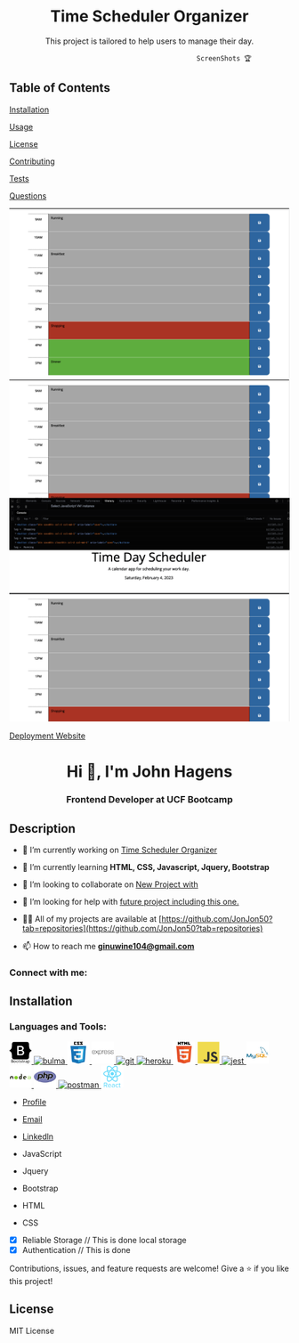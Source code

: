 <h1 align="center">Time Scheduler Organizer</h1>

<p align="center">This project is tailored to help users to manage their day.</p>

                                                   ScreenShots 🏆

## Table of Contents

  [Installation](#installation)

  [Usage](#usage)

  [License](#license)

  [Contributing](#contributing)

  [Tests](#tests)

  [Questions](#questions)


![Photo1](./images/Timekeeper.png)
![Photo2](./images/Timekeeper1.png)
![Photo2](./images/Timekeeper2.png)

[Deployment Website](https://jonjon50.github.io/Time-Scheduler-Organizer/)



<h1 align="center">Hi 👋, I'm John Hagens</h1>
<h3 align="center">Frontend Developer at UCF Bootcamp</h3>


## Description


- 🔭 I’m currently working on [Time Scheduler Organizer](https://github.com/JonJon50/Portfolio-Project)

- 🌱 I’m currently learning **HTML, CSS, Javascript, Jquery, Bootstrap**

- 👯 I’m looking to collaborate on [New Project with](UCF)

- 🤝 I’m looking for help with [future project including this one.](https://jonjon50.github.io/Time-Scheduler-Organizer/)

- 👨‍💻 All of my projects are available at [https://github.com/JonJon50?tab=repositories](https://github.com/JonJon50?tab=repositories)

- 📫 How to reach me **ginuwine104@gmail.com**

<h3 align="left">Connect with me:</h3>
<p align="left">
</p>

 ## Installation

<h3 align="left">Languages and Tools:</h3>
<p align="left"> <a href="https://getbootstrap.com" target="_blank" rel="noreferrer"> <img src="https://raw.githubusercontent.com/devicons/devicon/master/icons/bootstrap/bootstrap-plain-wordmark.svg" alt="bootstrap" width="40" height="40"/> </a> <a href="https://bulma.io/" target="_blank" rel="noreferrer"> <img src="https://raw.githubusercontent.com/gilbarbara/logos/804dc257b59e144eaca5bc6ffd16949752c6f789/logos/bulma.svg" alt="bulma" width="40" height="40"/> </a> <a href="https://www.w3schools.com/css/" target="_blank" rel="noreferrer"> <img src="https://raw.githubusercontent.com/devicons/devicon/master/icons/css3/css3-original-wordmark.svg" alt="css3" width="40" height="40"/> </a> <a href="https://expressjs.com" target="_blank" rel="noreferrer"> <img src="https://raw.githubusercontent.com/devicons/devicon/master/icons/express/express-original-wordmark.svg" alt="express" width="40" height="40"/> </a> <a href="https://git-scm.com/" target="_blank" rel="noreferrer"> <img src="https://www.vectorlogo.zone/logos/git-scm/git-scm-icon.svg" alt="git" width="40" height="40"/> </a> <a href="https://heroku.com" target="_blank" rel="noreferrer"> <img src="https://www.vectorlogo.zone/logos/heroku/heroku-icon.svg" alt="heroku" width="40" height="40"/> </a> <a href="https://www.w3.org/html/" target="_blank" rel="noreferrer"> <img src="https://raw.githubusercontent.com/devicons/devicon/master/icons/html5/html5-original-wordmark.svg" alt="html5" width="40" height="40"/> </a> <a href="https://developer.mozilla.org/en-US/docs/Web/JavaScript" target="_blank" rel="noreferrer"> <img src="https://raw.githubusercontent.com/devicons/devicon/master/icons/javascript/javascript-original.svg" alt="javascript" width="40" height="40"/> </a> <a href="https://jestjs.io" target="_blank" rel="noreferrer"> <img src="https://www.vectorlogo.zone/logos/jestjsio/jestjsio-icon.svg" alt="jest" width="40" height="40"/> </a> <a href="https://www.mysql.com/" target="_blank" rel="noreferrer"> <img src="https://raw.githubusercontent.com/devicons/devicon/master/icons/mysql/mysql-original-wordmark.svg" alt="mysql" width="40" height="40"/> </a> <a href="https://nodejs.org" target="_blank" rel="noreferrer"> <img src="https://raw.githubusercontent.com/devicons/devicon/master/icons/nodejs/nodejs-original-wordmark.svg" alt="nodejs" width="40" height="40"/> </a> <a href="https://www.php.net" target="_blank" rel="noreferrer"> <img src="https://raw.githubusercontent.com/devicons/devicon/master/icons/php/php-original.svg" alt="php" width="40" height="40"/> </a> <a href="https://postman.com" target="_blank" rel="noreferrer"> <img src="https://www.vectorlogo.zone/logos/getpostman/getpostman-icon.svg" alt="postman" width="40" height="40"/> </a> <a href="https://reactjs.org/" target="_blank" rel="noreferrer"> <img src="https://raw.githubusercontent.com/devicons/devicon/master/icons/react/react-original-wordmark.svg" alt="react" width="40" height="40"/> </a> </p>


- [Profile](https://github.com/JonJon50 "_John Hagens_")
- [Email](gginuwine104@gmail.com "Hi!")
- [Linkedln](https://www.linkedin.com/in/john-hagens-55b15212a/ "Welcome")

- JavaScript
- Jquery
- Bootstrap
- HTML
- CSS

- [x] Reliable Storage // This is done local storage
- [x] Authentication // This is done

Contributions, issues, and feature requests are welcome!
Give a ⭐️ if you like this project!

## License

  MIT License



